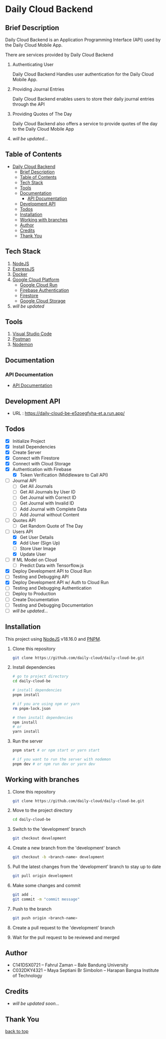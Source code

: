 # Daily Cloud Backend

## Brief Description

Daily Cloud Backend is an Application Programming Interface (API) used by the Daily Cloud Mobile App.

There are services provided by Daily Cloud Backend

1. Authenticating User

   Daily Cloud Backend Handles user authentication for the Daily Cloud Mobile App.

2. Providing Journal Entries

   Daily Cloud Backend enables users to store their daily journal entries through the API

3. Providing Quotes of The Day

   Daily Cloud Backend also offers a service to provide quotes of the day to the Daily Cloud Mobile App

4. _will be updated..._

## Table of Contents

- [Daily Cloud Backend](#daily-cloud-backend)
  - [Brief Description](#brief-description)
  - [Table of Contents](#table-of-contents)
  - [Tech Stack](#tech-stack)
  - [Tools](#tools)
  - [Documentation](#documentation)
    - [API Documentation](#api-documentation)
  - [Development API](#development-api)
  - [Todos](#todos)
  - [Installation](#installation)
  - [Working with branches](#working-with-branches)
  - [Author](#author)
  - [Credits](#credits)
  - [Thank You](#thank-you)

## Tech Stack

1. [NodeJS](https://nodejs.org/en)
2. [ExpressJS](https://expressjs.com/)
3. [Docker](https://www.docker.com/)
4. [Google Cloud Platform](https://cloud.google.com/)
   - [Google Cloud Run](https://cloud.google.com/run)
   - [Firebase Authentication](https://firebase.google.com/products/auth)
   - [Firestore](https://cloud.google.com/firestore)
   - [Google Cloud Storage](https://cloud.google.com/storage)
5. _will be updated_

## Tools

1. [Visual Studio Code](https://code.visualstudio.com/)
2. [Postman](https://www.postman.com/)
3. [Nodemon](https://www.npmjs.com/package/nodemon)

## Documentation

### API Documentation

- [API Documentation](API-Documentation.md)

## Development API

- URL : https://daily-cloud-be-e5zoegfyha-et.a.run.app/

## Todos

- [x] Initialize Project
- [x] Install Dependencies
- [x] Create Server
- [x] Connect with Firestore
- [x] Connect with Cloud Storage
- [x] Authentication with Firebase
  - [x] Token Verification (Middleware to Call API)
- [ ] Journal API
  - [ ] Get All Journals
  - [ ] Get All Journals by User ID
  - [ ] Get Journal with Correct ID
  - [ ] Get Journal with Invalid ID
  - [ ] Add Journal with Complete Data
  - [ ] Add Journal without Content
- [ ] Quotes API
  - [ ] Get Random Quote of The Day
- [ ] Users API
  - [x] Get User Details
  - [x] Add User (Sign Up)
  - [ ] Store User Image
  - [x] Update User
- [ ] If ML Model on Cloud
  - [ ] Predict Data with Tensorflow.js
- [x] Deploy Development API to Cloud Run
- [ ] Testing and Debugging API
- [x] Deploy Development API w/ Auth to Cloud Run
- [ ] Testing and Debugging Authentication
- [ ] Deploy to Production
- [ ] Create Documentation
- [ ] Testing and Debugging Documentation
- [ ] _will be updated..._

## Installation

This project using [NodeJS](https://nodejs.org/en/) v18.16.0 and [PNPM](https://pnpm.io/).

1. Clone this repository

   ```bash
   git clone https://github.com/daily-cloud/daily-cloud-be.git
   ```

2. Install dependencies

   ```bash
   # go to project directory
   cd daily-cloud-be

   # install dependencies
   pnpm install

   # if you are using npm or yarn
   rm pnpm-lock.json

   # then install dependencies
   npm install
   # or
   yarn install
   ```

3. Run the server

   ```bash
   pnpm start # or npm start or yarn start

   # if you want to run the server with nodemon
   pnpm dev # or npm run dev or yarn dev
   ```

## Working with branches

1. Clone this repository

   ```bash
   git clone https://github.com/daily-cloud/daily-cloud-be.git
   ```

2. Move to the project directory

   ```bash
   cd daily-cloud-be
   ```

3. Switch to the 'development' branch

   ```bash
   git checkout development
   ```

4. Create a new branch from the 'development' branch

   ```bash
   git checkout -b <branch-name> development
   ```

5. Pull the latest changes from the 'development' branch to stay up to date

   ```bash
   git pull origin development
   ```

6. Make some changes and commit

   ```bash
   git add .
   git commit -m "commit message"
   ```

7. Push to the branch

   ```bash
   git push origin <branch-name>
   ```

8. Create a pull request to the 'development' branch
9. Wait for the pull request to be reviewed and merged

## Author

- C141DSX0721 – Fahrul Zaman – Bale Bandung University
- C032DKY4321 – Maya Septiani Br Simbolon – Harapan Bangsa Institute of Technology

## Credits

- _will be updated soon..._

## Thank You

[back to top](#daily-cloud-backend)
